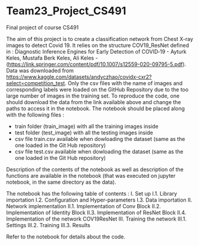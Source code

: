 # Team23_Project_CS491
Final project of course CS491


The aim of this project is to create a classification network from Chest X-ray images to detect Covid 19. 
It relies on the structure COV19_ResNet defined in : Diagnostic Inference Engines for Early Detection of COVID‑19 - Ayturk Keles, Mustafa Berk Keles, Ali Keles - (https://link.springer.com/content/pdf/10.1007/s12559-020-09795-5.pdf). 
Data was downloaded from https://www.kaggle.com/datasets/andyczhao/covidx-cxr2?select=competition_test. Only the csv files with the name of images and corresponding labels were loaded on the GitHub Repository due to the too large number of images in the training set. 
To reproduce the code, one should download the data from the link available above and change the paths to access it in the notebook. The notebook should be placed along with the following files : 
- train folder (train_image) with all the training images inside 
- test folder (test_image) with all the testing images inside 
- csv file train.csv available when dowloading the dataset (same as the one loaded in the Git Hub repository) 
- csv file test.csv available when dowloading the dataset (same as the one loaded in the Git Hub repository) 

Description of the contents of the notebook as well as description of the functions are available in the notebook (that was executed on jupyter notebook, in the same directory as the data).

The notebook has the following table of contents : 
I. Set up
I.1. Library importation
I.2. Configuration and Hyper-parameters
I.3. Data importation
II. Network implementation
II.1. Implementation of Conv Block
II.2. Implementation of Identity Block
II.3. Implementation of ResNet Block
II.4. Implementation of the network COV19ResNet
III. Training the network
III.1. Settings
III.2. Training
III.3. Results

Refer to the notebook for details about the code. 
